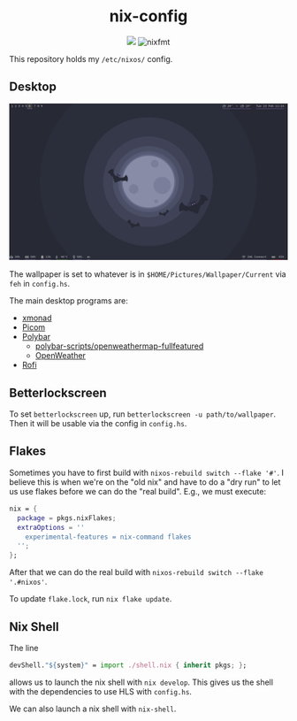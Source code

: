 <div align="center">

# nix-config

<a href="https://github.com/tbidne/nix-config/workflows/build/badge.svg?branch=main" alt="build"><img src="https://img.shields.io/github/workflow/status/tbidne/nix-config/build/main?logo=NixOS&style=plastic&logoColor=7ebae4" height="20"/></a>
![nixfmt](https://github.com/tbidne/nix-config/workflows/nixfmt/badge.svg?branch=main)
</div>

This repository holds my `/etc/nixos/` config.

## Desktop

![Desktop](./Desktop_23-02-2021.png)

The wallpaper is set to whatever is in `$HOME/Pictures/Wallpaper/Current` via `feh` in `config.hs`.

The main desktop programs are:

- [xmonad](https://xmonad.org/)
- [Picom](https://github.com/yshui/picom)
- [Polybar](https://github.com/polybar/polybar)
  - [polybar-scripts/openweathermap-fullfeatured](https://github.com/polybar/polybar-scripts/tree/master/polybar-scripts/openweathermap-fullfeatured)
  - [OpenWeather](https://openweathermap.org/)
- [Rofi](https://github.com/davatorium/rofi)

## Betterlockscreen

To set `betterlockscreen` up, run `betterlockscreen -u path/to/wallpaper`. Then it will be usable via the config in `config.hs`.

## Flakes

Sometimes you have to first build with `nixos-rebuild switch --flake '#'`. I believe this is when we're on the "old nix" and have to do a "dry run" to let us use flakes before we can do the "real build". E.g., we must execute:

```nix
nix = {
  package = pkgs.nixFlakes;
  extraOptions = ''
    experimental-features = nix-command flakes
  '';
};
```

After that we can do the real build with `nixos-rebuild switch --flake '.#nixos'`.

To update `flake.lock`, run `nix flake update`.

## Nix Shell
The line

```nix
devShell."${system}" = import ./shell.nix { inherit pkgs; };
```

allows us to launch the nix shell with `nix develop`. This gives us the shell with the dependencies to use HLS with `config.hs`.

We can also launch a nix shell with `nix-shell`.
